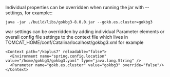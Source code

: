 
Individual properties can be overridden when running the jar with -- settings, for example::

    java -jar ./build/libs/gokbg3-8.0.0.jar --gokb.es.cluster=gokbg3


war settings can be overridden by adding individual Parameter elements 
or overall config file settings
to the context file which lives in TOMCAT_HOME/conf/Catalina/localhost/gokbg3.xml for example


    <Context path="/kbplus7" reloadable="false">
      <Environment name="spring.config.location" value="/home/gokbg3/gokbg3.yaml" type="java.lang.String" />
      <Parameter name="gokb.es.cluster" value="gokbg3" override="false"/>
    </Context>


